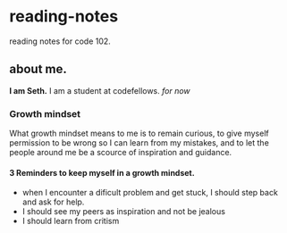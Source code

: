 # reading-notes
reading notes for code 102.

## about me.
**I am Seth.** I am a student at codefellows. *for now*

### Growth mindset
What growth mindset means to me is to remain curious, to give myself permission to be wrong so I can learn from my mistakes, and to let the people around me be a scource of inspiration and guidance.

#### 3 Reminders to keep myself in a growth mindset.
- when I encounter a dificult problem and get stuck, I should step back and ask for help.
- I should see my peers as inspiration and not be jealous
- I should learn from critism
